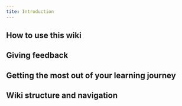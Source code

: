 ```yaml
---
tite: Introduction
---
```

## How to use this wiki
## Giving feedback
## Getting the most out of your learning journey
## Wiki structure and navigation


